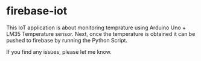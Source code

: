 # firebase-iot

This IoT application is about monitoring temprature using Arduino Uno + LM35 Temperature sensor. Next, once the temperature is obtained it can be pushed to firebase by running the Python Script.

If you find any issues, please let me know.